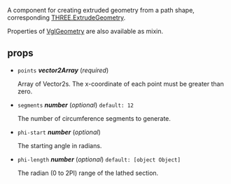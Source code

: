 A component for creating extruded geometry from a path shape,
corresponding [THREE.ExtrudeGeometry](https://threejs.org/docs/index.html#api/geometries/ExtrudeGeometry).

Properties of [VglGeometry](vgl-geometry) are also available as mixin. 

## props 

- `points` ***vector2Array*** (*required*) 

  Array of Vector2s. The x-coordinate of each point must be greater than zero. 

- `segments` ***number*** (*optional*) `default: 12` 

  The number of circumference segments to generate. 

- `phi-start` ***number*** (*optional*) 

  The starting angle in radians. 

- `phi-length` ***number*** (*optional*) `default: [object Object]` 

  The radian (0 to 2PI) range of the lathed section. 


